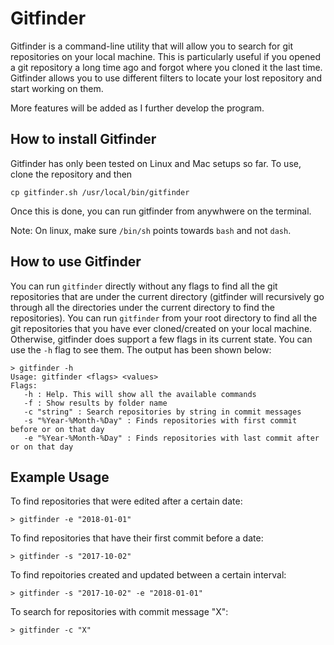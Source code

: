 # Gitfinder

Gitfinder is a command-line utility that will allow you to search for git repositories on your local machine. This
is particularly useful if you opened a git repository a long time ago and forgot where you cloned it the last time.
Gitfinder allows you to use different filters to locate your lost repository and start working on them.

More features will be added as I further develop the program.

## How to install Gitfinder

Gitfinder has only been tested on Linux and Mac setups so far. To use, clone the repository and then

```
cp gitfinder.sh /usr/local/bin/gitfinder
```

Once this is done, you can run gitfinder from anywhwere on the terminal. 

Note: On linux, make sure `/bin/sh` points towards `bash` and not `dash`.

## How to use Gitfinder

You can run `gitfinder` directly without any flags to find all the git repositories that are under the current directory
(gitfinder will recursively go through all the directories under the current directory to find the repositories). You
can run `gitfinder` from your root directory to find all the git repositories that you have ever cloned/created on your
local machine. Otherwise, gitfinder does support a few flags in its current state. You can use the `-h` flag to see them.
The output has been shown below:

```
> gitfinder -h
Usage: gitfinder <flags> <values>
Flags:
   -h : Help. This will show all the available commands
   -f : Show results by folder name
   -c "string" : Search repositories by string in commit messages
   -s "%Year-%Month-%Day" : Finds repositories with first commit before or on that day
   -e "%Year-%Month-%Day" : Finds repositories with last commit after or on that day
```

## Example Usage

To find repositories that were edited after a certain date:

```
> gitfinder -e "2018-01-01"
```

To find repositories that have their first commit before a date:

```
> gitfinder -s "2017-10-02"
```

To find repoitories created and updated between a certain interval:

```
> gitfinder -s "2017-10-02" -e "2018-01-01"
```

To search for repositories with commit message "X":

```
> gitfinder -c "X"
```
